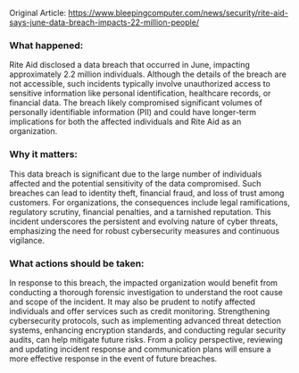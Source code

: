 Original Article: https://www.bleepingcomputer.com/news/security/rite-aid-says-june-data-breach-impacts-22-million-people/

### What happened:
Rite Aid disclosed a data breach that occurred in June, impacting approximately 2.2 million individuals. Although the details of the breach are not accessible, such incidents typically involve unauthorized access to sensitive information like personal identification, healthcare records, or financial data. The breach likely compromised significant volumes of personally identifiable information (PII) and could have longer-term implications for both the affected individuals and Rite Aid as an organization.

### Why it matters:
This data breach is significant due to the large number of individuals affected and the potential sensitivity of the data compromised. Such breaches can lead to identity theft, financial fraud, and loss of trust among customers. For organizations, the consequences include legal ramifications, regulatory scrutiny, financial penalties, and a tarnished reputation. This incident underscores the persistent and evolving nature of cyber threats, emphasizing the need for robust cybersecurity measures and continuous vigilance.

### What actions should be taken:
In response to this breach, the impacted organization would benefit from conducting a thorough forensic investigation to understand the root cause and scope of the incident. It may also be prudent to notify affected individuals and offer services such as credit monitoring. Strengthening cybersecurity protocols, such as implementing advanced threat detection systems, enhancing encryption standards, and conducting regular security audits, can help mitigate future risks. From a policy perspective, reviewing and updating incident response and communication plans will ensure a more effective response in the event of future breaches.